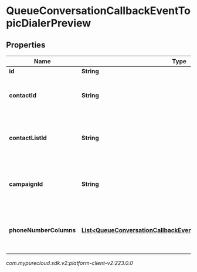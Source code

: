 # QueueConversationCallbackEventTopicDialerPreview


## Properties

| Name | Type | Description | Notes |
| ------------ | ------------- | ------------- | ------------- |
| **id** | **String** |  |  [optional] |
| **contactId** | **String** | The contact associated with this preview data pop |  [optional] |
| **contactListId** | **String** | The contactList associated with this preview data pop. |  [optional] |
| **campaignId** | **String** | The campaignId associated with this preview data pop. |  [optional] |
| **phoneNumberColumns** | [**List&lt;QueueConversationCallbackEventTopicPhoneNumberColumn&gt;**](QueueConversationCallbackEventTopicPhoneNumberColumn) | The phone number columns associated with this campaign |  [optional] |




_com.mypurecloud.sdk.v2:platform-client-v2:223.0.0_
